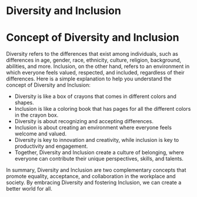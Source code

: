 # Diversity and Inclusion

# Concept of Diversity and Inclusion

Diversity refers to the differences that exist among individuals, such as differences in age, gender, race, ethnicity, culture, religion, background, abilities, and more. Inclusion, on the other hand, refers to an environment in which everyone feels valued, respected, and included, regardless of their differences. Here is a simple explanation to help you understand the concept of Diversity and Inclusion:

- Diversity is like a box of crayons that comes in different colors and shapes.
- Inclusion is like a coloring book that has pages for all the different colors in the crayon box.
- Diversity is about recognizing and accepting differences.
- Inclusion is about creating an environment where everyone feels welcome and valued.
- Diversity is key to innovation and creativity, while inclusion is key to productivity and engagement.
- Together, Diversity and Inclusion create a culture of belonging, where everyone can contribute their unique perspectives, skills, and talents.

In summary, Diversity and Inclusion are two complementary concepts that promote equality, acceptance, and collaboration in the workplace and society. By embracing Diversity and fostering Inclusion, we can create a better world for all.
